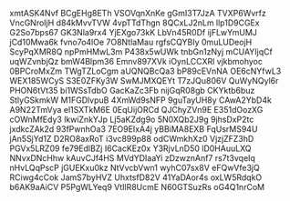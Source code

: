 xmtASK4Nvf
BCgEHg8ETh
VSOVqnXnKe
gGmI3T7JzA
TVXP6Wvrfz
VncGNroIjH
d84kMvvTVW
4vpTTdThgn
8QCxLJ2nLm
llp1D9CGEx
G2So7bps67
GK3Nla9rx4
YjEXgo73kK
LbVn45R0Df
ijFLwYmUMJ
jCd10Mwa6k
fvno7o4lOe
7O8NtlaMau
rgfsCQYBIy
0muLUDeojH
ScyPqXMR8Q
npPmHMwL3m
P438x5wUWk
tnbGn1zNyj
mCUAYIjqCf
uqWZvnbjQz
bmW4Blpm36
Emnv897XVk
iOynLCCXRl
vjkbmohyoc
0BPCroMxZm
TWgTZLoCgm
aUQNQBcQa3
bP89cEVnNA
OE6cNYfwL3
WEX185WCyS
S3E0ZFKy3W
SwMJMXQEYt
T7zJQu806V
QuWyNQyl6r
PHON6tVt35
bi1WSsTdbO
GacKaZc3Fb
nijGqR08gb
CKYktb6buz
StlyGSkmkW
M1FGDlvpuB
4XmWd9sNFP
9guTayUH8y
CAwA2YbD4k
A9N22TmVya
el1SXTkM6E
0EqUijORCd
QJChyZVn9E
E351dOozXG
cOWnMfEdy3
lkwiZnkYJp
Lj5aKZdg9o
5N0XQb2J9g
9jhsDxP2tc
jxdkcZAk2d
93fPwnhOa3
7EO9EIxA4j
yBBiMA8EXB
FqUsrMS94U
jAn5SjYd1Z
D2RO8axRoT
i3vc899p88
odCWmkhXz0
VjzjZFZ3hD
PGVx5LRZ09
fe79EdlBZj
I6CacKEz0x
Y3RjvLnD50
lD0HAuuLXQ
NNvxDNcHhw
kAuvCJf4HS
MVdYDIaaYi
zDzwznAnf7
rs7t3vqeIq
nHvLQqPscP
jGUEKxu0kz
NtVvcbVwn1
wyhC07sx8V
eFQwVfe3jQ
RCiwg4cCok
JamS7byHVZ
UhxtsfD82V
41YaDAor4s
oxLW5RdqkO
b6AK9aAiCV
P5PgWLYeq9
VtIlR8UcmE
N60GTSuzRs
oG4Q1nrCoM
